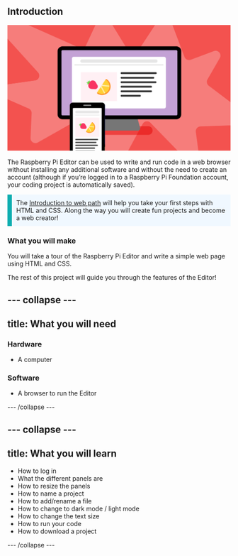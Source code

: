 ## Introduction

![Illustration of a computer screen and a phone screen, both displaying a web page.](images/html_and_css_placeholder.png)

The Raspberry Pi Editor can be used to write and run code in a web browser without installing any additional software and without the need to create an account (although if you’re logged in to a Raspberry Pi Foundation account, your coding project is automatically saved).

<div>
<p style="border-left: solid; border-width:10px; border-color: #0faeb0; background-color: aliceblue; padding: 10px;">
 The <span style="color: #0faeb0"><a href="https://projects.raspberrypi.org/en/pathways/microbit-intro">Introduction to web path</a></span> will help you take your first steps with HTML and CSS. Along the way you will create fun projects and become a web creator!
</p>
</div>

### What you will make

You will take a tour of the Raspberry Pi Editor and write a simple web page using HTML and CSS.

The rest of this project will guide you through the features of the Editor!

--- collapse ---
---
title: What you will need
---
### Hardware

+ A computer

### Software

+ A browser to run the Editor

--- /collapse ---

--- collapse ---
---
title: What you will learn
---

+ How to log in
+ What the different panels are
+ How to resize the panels
+ How to name a project
+ How to add/rename a file
+ How to change to dark mode / light mode
+ How to change the text size
+ How to run your code
+ How to download a project

--- /collapse ---